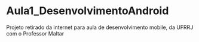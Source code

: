 # Aula1_DesenvolvimentoAndroid
Projeto retirado da internet para aula de desenvolvimento mobile, da UFRRJ com o Professor Maltar
